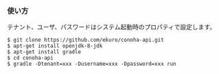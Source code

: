 ### 使い方
テナント、ユーザ、パスワードはシステム起動時のプロパティで設定します。
```
$ git clone https://github.com/ekuro/conoha-api.git
$ apt-get install openjdk-8-jdk
$ apt-get install gradle
$ cd conoha-api
$ gradle -Dtenant=xxx -Dusername=xxx -Dpassword=xxx run
```
